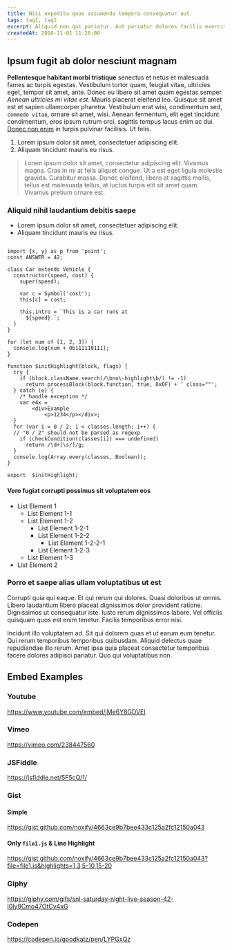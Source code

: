 ```yaml
---
title: Nisi expedita quas assumenda tempora consequatur aut
tags: tag1, tag2
excerpt: Aliquid non qui pariatur. Aut pariatur dolores facilis exercitationem fuga. Est suscipit voluptas eos perspiciatis consequuntur ut illum aut aut. Et rerum rerum adipisci quia et facilis saepe. Aliquid consectetur amet debitis dolorem aut ut voluptatibus.
createdAt: 2010-11-01 11:26:00
---
```


## Ipsum fugit ab dolor nesciunt magnam

**Pellentesque habitant morbi tristique** senectus et netus et malesuada fames ac turpis egestas. Vestibulum tortor quam, feugiat vitae, ultricies eget, tempor sit amet, ante. Donec eu libero sit amet quam egestas semper. _Aenean ultricies mi vitae est._ Mauris placerat eleifend leo. Quisque sit amet est et sapien ullamcorper pharetra. Vestibulum erat wisi, condimentum sed, `commodo vitae`, ornare sit amet, wisi. Aenean fermentum, elit eget tincidunt condimentum, eros ipsum rutrum orci, sagittis tempus lacus enim ac dui. [Donec non enim](#) in turpis pulvinar facilisis. Ut felis.

1.  Lorem ipsum dolor sit amet, consectetuer adipiscing elit.
2.  Aliquam tincidunt mauris eu risus.

> Lorem ipsum dolor sit amet, consectetur adipiscing elit. Vivamus magna. Cras in mi at felis aliquet congue. Ut a est eget ligula molestie gravida. Curabitur massa. Donec eleifend, libero at sagittis mollis, tellus est malesuada tellus, at luctus turpis elit sit amet quam. Vivamus pretium ornare est.

### Aliquid nihil laudantium debitis saepe

*   Lorem ipsum dolor sit amet, consectetuer adipiscing elit.
*   Aliquam tincidunt mauris eu risus.

```js{3,4,15-25}

import {x, y} as p from 'point';
const ANSWER = 42;

class Car extends Vehicle {
  constructor(speed, cost) {
    super(speed);

    var c = Symbol('cost');
    this[c] = cost;

    this.intro = `This is a car runs at
      ${speed}.`;
  }
}

for (let num of [1, 2, 3]) {
  console.log(num + 0b111110111);
}

function $initHighlight(block, flags) {
  try {
    if (block.className.search(/\bno\-highlight\b/) != -1)
      return processBlock(block.function, true, 0x0F) + ' class=""';
  } catch (e) {
    /* handle exception */
    var e4x =
        <div>Example
            <p>1234</p></div>;
  }
  for (var i = 0 / 2; i < classes.length; i++) {
  // "0 / 2" should not be parsed as regexp
    if (checkCondition(classes[i]) === undefined)
      return /\d+[\s/]/g;
  }
  console.log(Array.every(classes, Boolean));
}

export  $initHighlight;
```

#### Vero fugiat corrupti possimus sit voluptatem eos

* List Element 1
  * List Element 1-1
  * List Element 1-2
    * List Element 1-2-1
    * List Element 1-2-2
      * List Element 1-2-2-1
    * List Element 1-2-3
  * List Element 1-3
* List Element 2

### Porro et saepe alias ullam voluptatibus ut est

Corrupti quia qui eaque. Et qui rerum qui dolores. Quasi doloribus ut omnis. Libero laudantium libero placeat dignissimos dolor provident ratione. 
Dignissimos ut consequatur iste. Iusto rerum dignissimos labore. Vel officiis quisquam quos est enim tenetur. Facilis temporibus error nisi. 

Incidunt illo voluptatem ad. Sit qui dolorem quas et ut earum eum tenetur. Qui rerum temporibus temporibus quibusdam. Aliquid delectus quae repudiandae illo rerum. Amet ipsa quia placeat consectetur temporibus facere dolores adipisci pariatur. Quo qui voluptatibus non.

## Embed Examples

### Youtube

https://www.youtube.com/embed/jMe6Y8GDVEI

### Vimeo

https://vimeo.com/238447560

### JSFiddle

https://jsfiddle.net/5F5cQ/1/

### Gist

#### Simple

https://gist.github.com/noxify/4663ce9b7bee433c125a2fc12150a043

#### Only `file1.js` & Line Highlight

https://gist.github.com/noxify/4663ce9b7bee433c125a2fc12150a043?file=file1.js&highlights=1,3,5-10,15-20

### Giphy

https://giphy.com/gifs/snl-saturday-night-live-season-42-l0Iy9Cmo47OtCv4xG

### Codepen

https://codepen.io/goodkatz/pen/LYPGxQz
